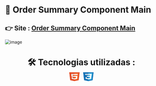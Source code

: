 # 🔰 Order Summary Component Main
## 👉 Site : <a href="https://jovial-lalande-52436b.netlify.app" target="_blank">Order Summary Component Main<a>
 ![image](https://user-images.githubusercontent.com/71889483/135727139-364a267a-83c3-4aba-a929-94ea2c4c9620.png)
 
 <div style="display: inline_block" align="center">
  <h1> 🛠 Tecnologias utilizadas : <br>
  <img align="center" alt="Hashimoto-HTML" height="30" width="40" src="https://raw.githubusercontent.com/devicons/devicon/master/icons/html5/html5-original.svg">
  <img align="center" alt="Hashimoto-CSS" height="30" width="40" src="https://raw.githubusercontent.com/devicons/devicon/master/icons/css3/css3-original.svg">
</div>

